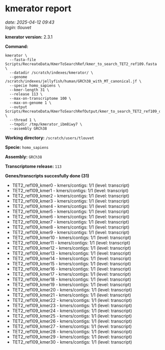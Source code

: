 # kmerator report
*date: 2025-04-12 09:43*  
*login: tlouvet*

**kmerator version:** 2.3.1

**Command:**

```
kmerator \
  --fasta-file Scripts/RecreateData/KmerToSearchRef/kmer_to_search_TET2_ref109.fasta \
  --datadir /scratch/indexes/kmerator/ \
  --genome /scratch/indexes/jellyfish/human/GRCh38_with_MT_canonical.jf \
  --specie homo_sapiens \
  --kmer-length 31 \
  --release 113 \
  --max-on-transcriptome 100 \
  --max-on-genome 1 \
  --output Scripts/RecreateData/KmerToSearchRefOutput/kmer_to_search_TET2_ref109_output \
  --thread 1 \
  --tmpdir /tmp/kmerator_ibm8iwy7 \
  --assembly GRCh38
```

**Working directory:** `/scratch/users/tlouvet`

**Specie:** `homo_sapiens`

**Assembly:** `GRCh38`

**Transcriptome release:** `113`

**Genes/transcripts succesfully done (31)**

- TET2_ref109_kmer0 - kmers/contigs: 1/1 (level: transcript)
- TET2_ref109_kmer1 - kmers/contigs: 1/1 (level: transcript)
- TET2_ref109_kmer2 - kmers/contigs: 1/1 (level: transcript)
- TET2_ref109_kmer3 - kmers/contigs: 1/1 (level: transcript)
- TET2_ref109_kmer4 - kmers/contigs: 1/1 (level: transcript)
- TET2_ref109_kmer5 - kmers/contigs: 1/1 (level: transcript)
- TET2_ref109_kmer6 - kmers/contigs: 1/1 (level: transcript)
- TET2_ref109_kmer7 - kmers/contigs: 1/1 (level: transcript)
- TET2_ref109_kmer8 - kmers/contigs: 1/1 (level: transcript)
- TET2_ref109_kmer9 - kmers/contigs: 1/1 (level: transcript)
- TET2_ref109_kmer10 - kmers/contigs: 1/1 (level: transcript)
- TET2_ref109_kmer11 - kmers/contigs: 1/1 (level: transcript)
- TET2_ref109_kmer12 - kmers/contigs: 1/1 (level: transcript)
- TET2_ref109_kmer13 - kmers/contigs: 1/1 (level: transcript)
- TET2_ref109_kmer14 - kmers/contigs: 1/1 (level: transcript)
- TET2_ref109_kmer15 - kmers/contigs: 1/1 (level: transcript)
- TET2_ref109_kmer16 - kmers/contigs: 1/1 (level: transcript)
- TET2_ref109_kmer17 - kmers/contigs: 1/1 (level: transcript)
- TET2_ref109_kmer18 - kmers/contigs: 1/1 (level: transcript)
- TET2_ref109_kmer19 - kmers/contigs: 1/1 (level: transcript)
- TET2_ref109_kmer20 - kmers/contigs: 1/1 (level: transcript)
- TET2_ref109_kmer21 - kmers/contigs: 1/1 (level: transcript)
- TET2_ref109_kmer22 - kmers/contigs: 1/1 (level: transcript)
- TET2_ref109_kmer23 - kmers/contigs: 1/1 (level: transcript)
- TET2_ref109_kmer24 - kmers/contigs: 1/1 (level: transcript)
- TET2_ref109_kmer25 - kmers/contigs: 1/1 (level: transcript)
- TET2_ref109_kmer26 - kmers/contigs: 1/1 (level: transcript)
- TET2_ref109_kmer27 - kmers/contigs: 1/1 (level: transcript)
- TET2_ref109_kmer28 - kmers/contigs: 1/1 (level: transcript)
- TET2_ref109_kmer29 - kmers/contigs: 1/1 (level: transcript)
- TET2_ref109_kmer30 - kmers/contigs: 1/1 (level: transcript)
